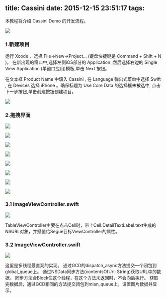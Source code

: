 title: Cassini
date: 2015-12-15 23:51:17
tags:
---

本教程将介绍 Cassini Demo 的开发流程。

![](/picture/1-1.png)

### 1.新建项目

运行 Xcode ，选择 File->New->Project… (键盘快捷键是 Command + Shift + N )。 在新出现的窗口中,选择左侧iOS部分的 Application ,然后选择右边的 Single View Application (单窗口应用)模板,单击 Next 按钮。

在文本框 Product Name 中填入 Cassini , 在 Language 弹出式菜单中选择 Swift , 在 Devices 选择 iPhone 。确保标题为 Use Core Data 的选择框未被选中, 点击下一步按钮,单击创建按钮创建项目。

![](/picture/1-2.png)

### 2.拖拽界面

![](/picture/1-3.png)

![](/picture/1-4.png)

![](/picture/1-5.png)

![](/picture/1-6.png)

![](/picture/1-7.png)

![](/picture/1-8.png)

![](/picture/1-9.png)

![](/picture/2-0.png)

### 3.1 ImageViewController.swift

![](/picture/2-1.png)

TableViewController主要在点击Cell时，带上Cell.DetailTextLabel.text生成的NSURL对象，并赋值给Segue目标ViewController的属性。

### 3.2 ImageViewController.swift

![](/picture/2-2.png)

这里是多线程最直观的实现。
通过GCD的dispatch_async方法提交一个闭包到global_queue上。
通过NSData同步方法(contentsOfUrl: String)获取URL中的数据。
同步方法会Block住这个线程，在这个方法未返回时，不会向后执行。
获取完数据后，通过GCD相同的方法提交闭包到mian_queue上，设置图片数据并显示。
